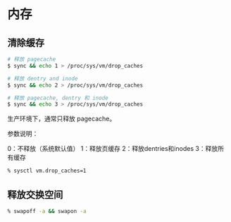 # 内存

## 清除缓存

```bash
# 释放 pagecache
$ sync && echo 1 > /proc/sys/vm/drop_caches

# 释放 dentry and inode
$ sync && echo 2 > /proc/sys/vm/drop_caches

# 释放 pagecache, dentry 和 inode
$ sync && echo 3 > /proc/sys/vm/drop_caches
```

生产环境下，通常只释放 pagecache。

参数说明：

  0：不释放（系统默认值）
  1：释放页缓存
  2：释放dentries和inodes
  3：释放所有缓存

```bash
% sysctl vm.drop_caches=1
```

## 释放交换空间

```bash
% swapoff -a && swapon -a
```